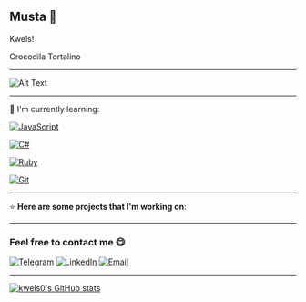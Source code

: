 ## Musta 👋

Kwels!

Crocodila Tortalino 

---

![Alt Text](https://media1.tenor.com/m/1tuKwrjR9VsAAAAC/anime-boy.gif)

---

🧠 I'm currently learning:

[![JavaScript](https://img.shields.io/badge/JAVASCRIPT-F7DF1E?style=for-the-badge&logo=javascript&logoColor=black)](https://developer.mozilla.org/en-US/docs/Web/JavaScript)  

[![C#](https://img.shields.io/badge/C%23-239120?style=for-the-badge&logo=c-sharp&logoColor=white)](https://docs.microsoft.com/en-us/dotnet/csharp/)  

[![Ruby](https://img.shields.io/badge/RUBY-CC342D?style=for-the-badge&logo=ruby&logoColor=white)](https://www.ruby-lang.org/en/)  

[![Git](https://img.shields.io/badge/GIT-F05032?style=for-the-badge&logo=git&logoColor=white)](https://git-scm.com/)

---

⭐ **Here are some projects that I'm working on**:


---

### Feel free to contact me 😋

[![Telegram](https://img.shields.io/badge/Telegram-@kwels0-2CA5E0?style=for-the-badge&logo=telegram&logoColor=white)](https://t.me/kwels0)
[![LinkedIn](https://img.shields.io/badge/LinkedIn-kwels-0077B5?style=for-the-badge&logo=linkedin&logoColor=white)](https://www.linkedin.com/in/kwels-cawi-b81b0535b/)
[![Email](https://img.shields.io/badge/Email-wescawi@gmail.com-EA4335?style=for-the-badge&logo=gmail&logoColor=white)](wescawi@gmail.com)

---

[![kwels0's GitHub stats](https://github-readme-stats.vercel.app/api?username=kwels0)](https://github.com/kwels0/github-readme-stats)
